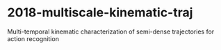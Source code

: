 # 2018-multiscale-kinematic-traj
Multi-temporal kinematic characterization of semi-dense trajectories for action recognition
